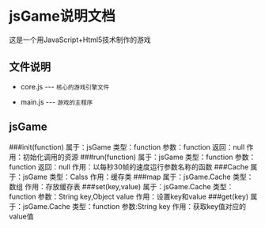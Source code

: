 jsGame说明文档
=============

这是一个用JavaScript+Html5技术制作的游戏

文件说明
-------

* core.js --- `核心的游戏引擎文件`

* main.js --- `游戏的主程序`


jsGame
-------

###init(function)
	属于：jsGame
	类型：function
	参数：function
	返回：null
	作用：初始化调用的资源
###run(function)
	属于：jsGame
	类型：function
	参数：function
	返回：null
	作用：以每秒30帧的速度运行参数名称的函数
###Cache
	属于：jsGame
	类型：Calss
	作用：缓存类
###map
	属于：jsGame.Cache
	类型：数组
	作用：存放缓存表
###set(key,value)
	属于：jsGame.Cache
	类型：function
	参数：String key,Object value
	作用：设置key和value
###get(key)
	属于：jsGame.Cache
	类型：function
	参数:String key
	作用：获取key值对应的value值

